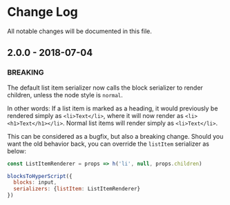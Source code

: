 # Change Log

All notable changes will be documented in this file.

## 2.0.0 - 2018-07-04

### BREAKING

The default list item serializer now calls the block serializer to render children, unless the node style is `normal`.

In other words: If a list item is marked as a heading, it would previously be rendered simply as `<li>Text</li>`, where it will now render as `<li><h1>Text</h1></li>`. Normal list items will render simply as `<li>Text</li>`.

This can be considered as a bugfix, but also a breaking change. Should you want the old behavior back, you can override the `listItem` serializer as below:

```js
const ListItemRenderer = props => h('li', null, props.children)

blocksToHyperScript({
  blocks: input,
  serializers: {listItem: ListItemRenderer}
})
```
